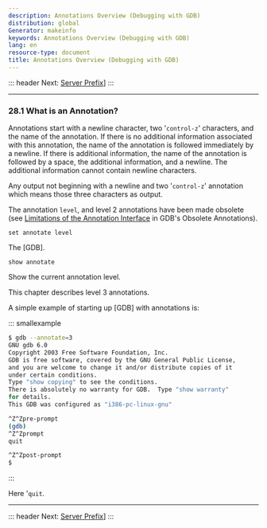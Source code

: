 ```yaml
---
description: Annotations Overview (Debugging with GDB)
distribution: global
Generator: makeinfo
keywords: Annotations Overview (Debugging with GDB)
lang: en
resource-type: document
title: Annotations Overview (Debugging with GDB)
---
```

::: header
Next: [Server Prefix](Server-Prefix.html#Server-Prefix)]
:::

---

### 28.1 What is an Annotation?

Annotations start with a newline character, two '`control-z`' characters, and the name of the annotation. If there is no additional information associated with this annotation, the name of the annotation is followed immediately by a newline. If there is additional information, the name of the annotation is followed by a space, the additional information, and a newline. The additional information cannot contain newline characters.

Any output not beginning with a newline and two '`control-z`' annotation which means those three characters as output.

The annotation `level`, and level 2 annotations have been made obsolete (see [Limitations of the Annotation Interface](../annotate/Limitations.html#Limitations) in GDB's Obsolete Annotations).

`set annotate level`

The [GDB].

`show annotate`

Show the current annotation level.

This chapter describes level 3 annotations.

A simple example of starting up [GDB] with annotations is:

::: smallexample

```bash
$ gdb --annotate=3
GNU gdb 6.0
Copyright 2003 Free Software Foundation, Inc.
GDB is free software, covered by the GNU General Public License,
and you are welcome to change it and/or distribute copies of it
under certain conditions.
Type "show copying" to see the conditions.
There is absolutely no warranty for GDB.  Type "show warranty"
for details.
This GDB was configured as "i386-pc-linux-gnu"

^Z^Zpre-prompt
(gdb)
^Z^Zprompt
quit

^Z^Zpost-prompt
$
```

:::

Here '`quit`.

---

::: header
Next: [Server Prefix](Server-Prefix.html#Server-Prefix)]
:::
